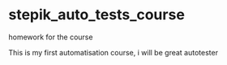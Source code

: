 # stepik_auto_tests_course
homework for the course

This is my first automatisation course, i will be great autotester
